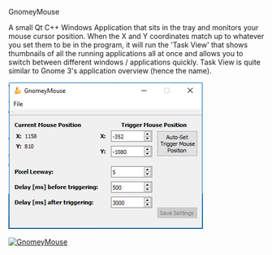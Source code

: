 GnomeyMouse

A small Qt C++ Windows Application that sits in the tray and monitors your mouse cursor position.  When the X and Y coordinates match up to whatever you set them to be in the program, it will run the 'Task View' that shows thumbnails of all the running applications all at once and allows you to switch between different windows / applications quickly.  Task View is quite similar to Gnome 3's application overview (hence the name).


![GnomeyMouse](https://github.com/AdvancedNewbie/GnomeyMouse/raw/master/screenshots/Screenshot_MainWindow.png)

[![GnomeyMouse](http://img.youtube.com/vi/https://youtu.be/3Heq3zntlME/0.jpg)](http://www.youtube.com/watch?v=https://youtu.be/3Heq3zntlME "GnomeyMouse")
